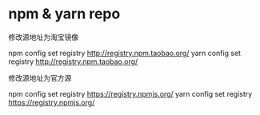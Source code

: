 # npm & yarn repo


修改源地址为淘宝镜像

npm config set registry http://registry.npm.taobao.org/
yarn config set registry http://registry.npm.taobao.org/

修改源地址为官方源

npm config set registry https://registry.npmjs.org/
yarn config set registry https://registry.npmjs.org/